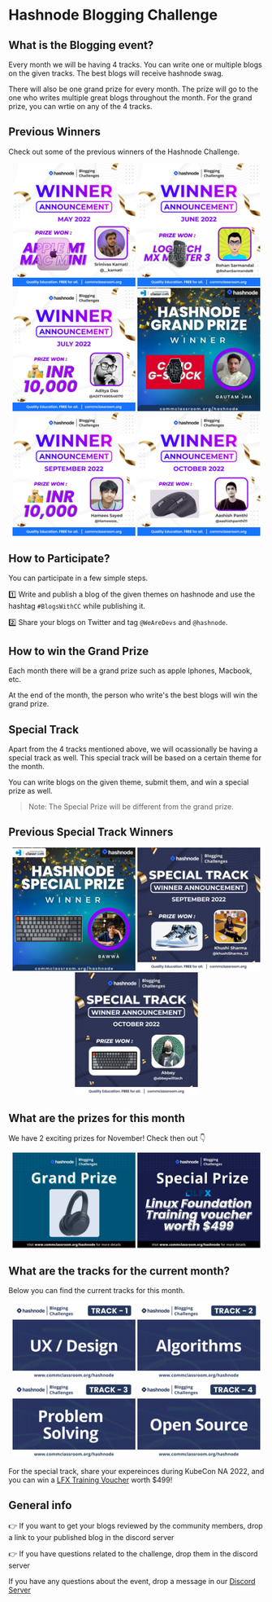 # Hashnode Blogging Challenge

## What is the Blogging event?
Every month we will be having 4 tracks. You can write one or multiple blogs on the given tracks. The best blogs will receive hashnode swag.

There will also be one grand prize for every month. The prize will go to the one who writes multiple great blogs throughout the month. For the grand prize, you can wrtie on any of the 4 tracks.

## Previous Winners

Check out some of the previous winners of the Hashnode Challenge.

<p align="center">
    
  <img width="48%" src="../assets/hashnode/Winner_May.jpg" />
  <img width="48%" src="../assets/hashnode/Winner_June.jpg" />
  <img width="48%" src="../assets/hashnode/Winner_July.jpg" />
  <img width="48%" src="../assets/hashnode/Winner_August.jpg" />
  <img width="48%" src="../assets/hashnode/Winner_September.jpg" />
  <img width="48%" src="../assets/hashnode/Winner_October.jpg" />
</p>

## How to Participate?
You can participate in a few simple steps.

:one: Write and publish a blog of the given themes on hashnode and use the hashtag `#BlogsWithCC` while publishing it.

:two: Share your blogs on Twitter and tag `@WeAreDevs` and `@hashnode`.

## How to win the Grand Prize
Each month there will be a grand prize such as apple Iphones, Macbook, etc.

At the end of the month, the person who write's the best blogs will win the grand prize.

## Special Track
Apart from the 4 tracks mentioned above, we will ocassionally be having a special track as well. This special track will be based on a certain theme for the month. 

You can write blogs on the given theme, submit them, and win a special prize as well. 

> Note: The Special Prize will be different from the grand prize.

## Previous Special Track Winners
<p align="center">
  <img width="48%" src="../assets/hashnode/Special_August.jpg" />
  <img width="48%" src="../assets/hashnode/Special_September.jpg" />
  <img width="48%" src="../assets/hashnode/Special_October.jpg" />
</p>

## What are the prizes for this month

We have 2 exciting prizes for November! Check then out :point_down:

<p align="center">
    
  <img width="48%" src="../assets/hashnode/Grand_Prize.png" />
  <img width="48%" src="../assets/hashnode/Special_Prize.png" />
</p>


## What are the tracks for the current month?
Below you can find the current tracks for this month.
<p align="center">
    
  <img width="48%" src="../assets/hashnode/Track_1.png" />
  <img width="48%" src="../assets/hashnode/Track_2.png" />
  <img width="48%" src="../assets/hashnode/Track_3.png" />
  <img width="48%" src="../assets/hashnode/Track_4.png" />
</p>

For the special track, share your expereinces during KubeCon NA 2022, and you can win a [LFX Training Voucher](https://lfx.linuxfoundation.org/tools/training-portal/) worth $499!

## General info
👉 If you want to get your blogs reviewed by the community members, drop a link to your published blog in the discord server

👉 If you have questions related to the challenge, drop them in the discord server

If you have any questions about the event, drop a message in our [Discord Server](https://discord.com/invite/wemakedevs) 